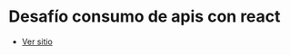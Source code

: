 # Desafío consumo de apis con react

<!-- - [Ver video](https://youtube.com) -->

- [Ver sitio](https://remarkable-druid-582751.netlify.app)
